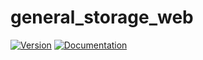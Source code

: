 # general\_storage\_web

[![Version](https://img.shields.io/crates/v/general_storage_web.svg)](https://crates.io/crates/general_storage_web)
[![Documentation](https://docs.rs/general_storage_web/badge.svg)](https://docs.rs/general_storage_web)
